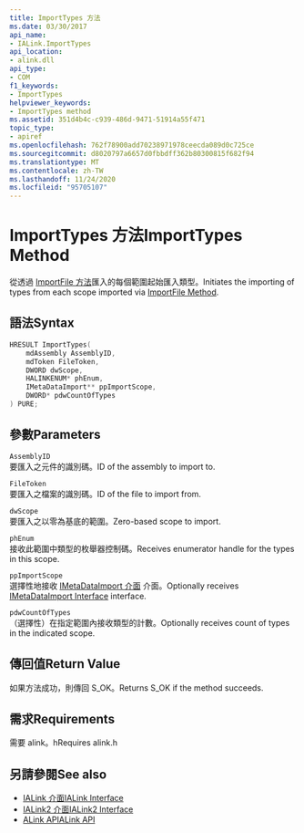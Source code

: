 ```yaml
---
title: ImportTypes 方法
ms.date: 03/30/2017
api_name:
- IALink.ImportTypes
api_location:
- alink.dll
api_type:
- COM
f1_keywords:
- ImportTypes
helpviewer_keywords:
- ImportTypes method
ms.assetid: 351d4b4c-c939-486d-9471-51914a55f471
topic_type:
- apiref
ms.openlocfilehash: 762f78900add70238971978ceecda089d0c725ce
ms.sourcegitcommit: d8020797a6657d0fbbdff362b80300815f682f94
ms.translationtype: MT
ms.contentlocale: zh-TW
ms.lasthandoff: 11/24/2020
ms.locfileid: "95705107"
---
```

# <a name="importtypes-method"></a><span data-ttu-id="2336d-102">ImportTypes 方法</span><span class="sxs-lookup"><span data-stu-id="2336d-102">ImportTypes Method</span></span>

<span data-ttu-id="2336d-103">從透過 [ImportFile 方法](importfile-method.md)匯入的每個範圍起始匯入類型。</span><span class="sxs-lookup"><span data-stu-id="2336d-103">Initiates the importing of types from each scope imported via [ImportFile Method](importfile-method.md).</span></span>  
  
## <a name="syntax"></a><span data-ttu-id="2336d-104">語法</span><span class="sxs-lookup"><span data-stu-id="2336d-104">Syntax</span></span>  
  
```cpp  
HRESULT ImportTypes(  
    mdAssembly AssemblyID,  
    mdToken FileToken,  
    DWORD dwScope,  
    HALINKENUM* phEnum,  
    IMetaDataImport** ppImportScope,  
    DWORD* pdwCountOfTypes  
) PURE;  
```  
  
## <a name="parameters"></a><span data-ttu-id="2336d-105">參數</span><span class="sxs-lookup"><span data-stu-id="2336d-105">Parameters</span></span>  

 `AssemblyID`  
 <span data-ttu-id="2336d-106">要匯入之元件的識別碼。</span><span class="sxs-lookup"><span data-stu-id="2336d-106">ID of the assembly to import to.</span></span>  
  
 `FileToken`  
 <span data-ttu-id="2336d-107">要匯入之檔案的識別碼。</span><span class="sxs-lookup"><span data-stu-id="2336d-107">ID of the file to import from.</span></span>  
  
 `dwScope`  
 <span data-ttu-id="2336d-108">要匯入之以零為基底的範圍。</span><span class="sxs-lookup"><span data-stu-id="2336d-108">Zero-based scope to import.</span></span>  
  
 `phEnum`  
 <span data-ttu-id="2336d-109">接收此範圍中類型的枚舉器控制碼。</span><span class="sxs-lookup"><span data-stu-id="2336d-109">Receives enumerator handle for the types in this scope.</span></span>  
  
 `ppImportScope`  
 <span data-ttu-id="2336d-110">選擇性地接收 [IMetaDataImport 介面](../metadata/imetadataimport-interface.md) 介面。</span><span class="sxs-lookup"><span data-stu-id="2336d-110">Optionally receives [IMetaDataImport Interface](../metadata/imetadataimport-interface.md) interface.</span></span>  
  
 `pdwCountOfTypes`  
 <span data-ttu-id="2336d-111">（選擇性）在指定範圍內接收類型的計數。</span><span class="sxs-lookup"><span data-stu-id="2336d-111">Optionally receives count of types in the indicated scope.</span></span>  
  
## <a name="return-value"></a><span data-ttu-id="2336d-112">傳回值</span><span class="sxs-lookup"><span data-stu-id="2336d-112">Return Value</span></span>  

 <span data-ttu-id="2336d-113">如果方法成功，則傳回 S_OK。</span><span class="sxs-lookup"><span data-stu-id="2336d-113">Returns S_OK if the method succeeds.</span></span>  
  
## <a name="requirements"></a><span data-ttu-id="2336d-114">需求</span><span class="sxs-lookup"><span data-stu-id="2336d-114">Requirements</span></span>  

 <span data-ttu-id="2336d-115">需要 alink。h</span><span class="sxs-lookup"><span data-stu-id="2336d-115">Requires alink.h</span></span>  
  
## <a name="see-also"></a><span data-ttu-id="2336d-116">另請參閱</span><span class="sxs-lookup"><span data-stu-id="2336d-116">See also</span></span>

- [<span data-ttu-id="2336d-117">IALink 介面</span><span class="sxs-lookup"><span data-stu-id="2336d-117">IALink Interface</span></span>](ialink-interface.md)
- [<span data-ttu-id="2336d-118">IALink2 介面</span><span class="sxs-lookup"><span data-stu-id="2336d-118">IALink2 Interface</span></span>](ialink2-interface.md)
- [<span data-ttu-id="2336d-119">ALink API</span><span class="sxs-lookup"><span data-stu-id="2336d-119">ALink API</span></span>](index.md)
